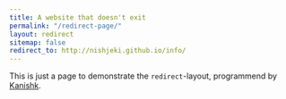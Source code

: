 ```yaml
---
title: A website that doesn't exit
permalink: "/redirect-page/"
layout: redirect
sitemap: false
redirect_to: http://nishjeki.github.io/info/
---
```


This is just a page to demonstrate the `redirect`-layout, programmend by [Kanishk](http://codingtips.kanishkkunal.in/about/).